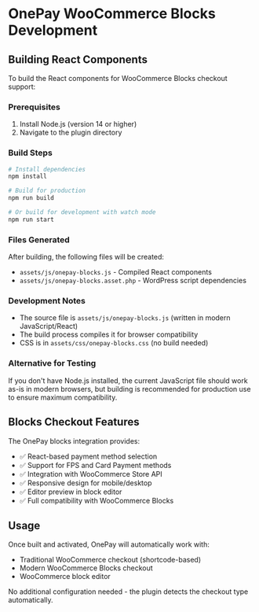 # OnePay WooCommerce Blocks Development

## Building React Components

To build the React components for WooCommerce Blocks checkout support:

### Prerequisites

1. Install Node.js (version 14 or higher)
2. Navigate to the plugin directory

### Build Steps

```bash
# Install dependencies
npm install

# Build for production
npm run build

# Or build for development with watch mode
npm run start
```

### Files Generated

After building, the following files will be created:
- `assets/js/onepay-blocks.js` - Compiled React components
- `assets/js/onepay-blocks.asset.php` - WordPress script dependencies

### Development Notes

- The source file is `assets/js/onepay-blocks.js` (written in modern JavaScript/React)
- The build process compiles it for browser compatibility
- CSS is in `assets/css/onepay-blocks.css` (no build needed)

### Alternative for Testing

If you don't have Node.js installed, the current JavaScript file should work as-is in modern browsers, but building is recommended for production use to ensure maximum compatibility.

## Blocks Checkout Features

The OnePay blocks integration provides:

- ✅ React-based payment method selection
- ✅ Support for FPS and Card Payment methods  
- ✅ Integration with WooCommerce Store API
- ✅ Responsive design for mobile/desktop
- ✅ Editor preview in block editor
- ✅ Full compatibility with WooCommerce Blocks

## Usage

Once built and activated, OnePay will automatically work with:
- Traditional WooCommerce checkout (shortcode-based)
- Modern WooCommerce Blocks checkout
- WooCommerce block editor

No additional configuration needed - the plugin detects the checkout type automatically.